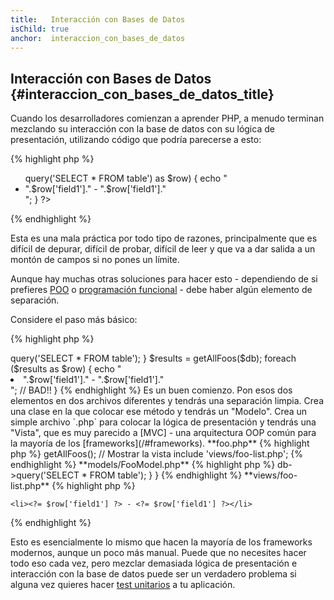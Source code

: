 ```yaml
---
title:   Interacción con Bases de Datos
isChild: true
anchor:  interaccion_con_bases_de_datos
---
```


## Interacción con Bases de Datos {#interaccion_con_bases_de_datos_title}

Cuando los desarrolladores comienzan a aprender PHP, a menudo terminan mezclando su interacción con la base de datos con su
lógica de presentación, utilizando código que podría parecerse a esto:

{% highlight php %}
<ul>
<?php
foreach ($db->query('SELECT * FROM table') as $row) {
    echo "<li>".$row['field1']." - ".$row['field1']."</li>";
}
?>
</ul>
{% endhighlight %}

Esta es una mala práctica por todo tipo de razones, principalmente que es difícil de depurar, difícil de probar, difícil de leer
y que va a dar salida a un montón de campos si no pones un límite.

Aunque hay muchas otras soluciones para hacer esto - dependiendo de si prefieres [POO](/#programación-orientada-a-objetos) o [programación funcional](/#programación-funcional) - debe haber algún elemento de separación.

Considere el paso más básico:

{% highlight php %}
<?php
function getAllFoos($db) {
    return $db->query('SELECT * FROM table');
}

$results = getAllFoos($db);
foreach ($results as $row) {
    echo "<li>".$row['field1']." - ".$row['field1']."</li>"; // BAD!!
}
{% endhighlight %}

Es un buen comienzo. Pon esos dos elementos en dos archivos diferentes y tendrás una separación limpia.

Crea una clase en la que colocar ese método y tendrás un "Modelo". Crea un simple archivo `.php` para colocar
la lógica de presentación y tendrás una "Vista", que es muy parecido a [MVC] - una arquitectura OOP común para
la mayoría de los [frameworks](/#frameworks).

**foo.php**

{% highlight php %}
<?php
$db = new PDO('mysql:host=localhost;dbname=testdb;charset=utf8mb4', 'username', 'password');

// Ponga su modelo a disposición
include 'models/FooModel.php';

// Crear una instancia
$fooModel = new FooModel($db);
// Obtener la lista de Foos
$fooList = $fooModel->getAllFoos();

// Mostrar la vista
include 'views/foo-list.php';
{% endhighlight %}


**models/FooModel.php**

{% highlight php %}
<?php
class FooModel
{
    public function __construct(protected PDO $db)
    {
    }

    public function getAllFoos() {
        return $this->db->query('SELECT * FROM table');
    }
}
{% endhighlight %}

**views/foo-list.php**

{% highlight php %}
<?php foreach ($fooList as $row): ?>
    <li><?= $row['field1'] ?> - <?= $row['field1'] ?></li>
<?php endforeach ?>
{% endhighlight %}

Esto es esencialmente lo mismo que hacen la mayoría de los frameworks modernos, aunque un poco más manual.
Puede que no necesites hacer todo eso cada vez, pero mezclar demasiada lógica de presentación e interacción con la base de datos
puede ser un verdadero problema si alguna vez quieres hacer [test unitarios](/#test-unitarios) a tu aplicación.


[MVC]: https://code.tutsplus.com/tutorials/mvc-for-noobs--net-10488
